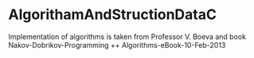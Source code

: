 # AlgorithamAndStructionDataC
Implementation of algorithms is taken from Professor V. Boeva and book Nakov-Dobrikov-Programming ++ Algorithms-eBook-10-Feb-2013
